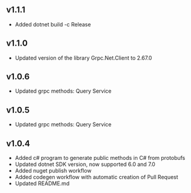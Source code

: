 ## v1.1.1
- Added dotnet build -c Release

## v1.1.0
- Updated version of the library Grpc.Net.Client to 2.67.0

## v1.0.6
- Updated grpc methods: Query Service

## v1.0.5
- Updated grpc methods: Query Service

## v1.0.4
- Added c# program to generate public methods in C# from protobufs
- Updated dotnet SDK version, now supported 6.0 and 7.0
- Added nuget publish workflow
- Added codegen workflow with automatic creation of Pull Request
- Updated README.md
